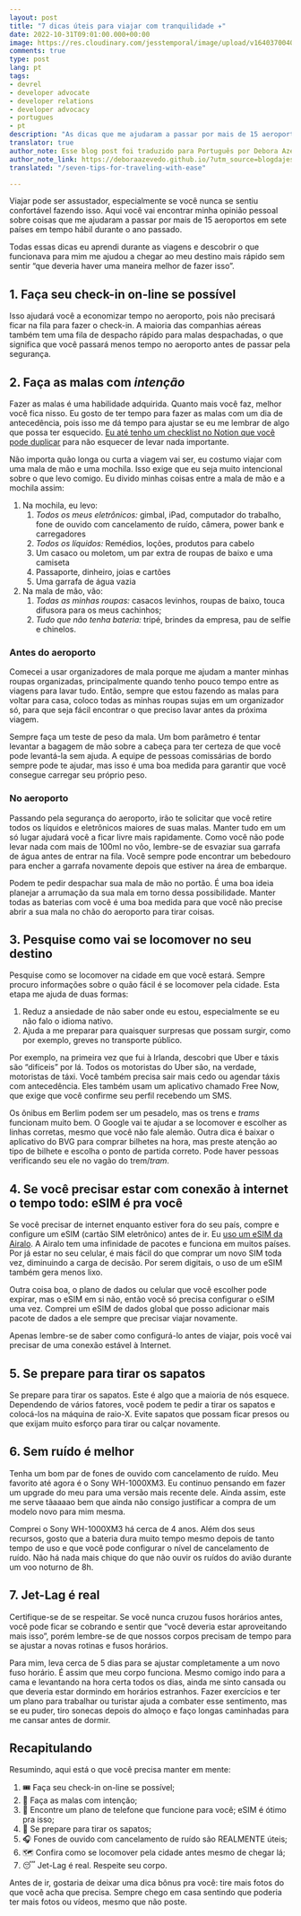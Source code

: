 ```yaml
---
layout: post
title: "7 dicas úteis para viajar com tranquilidade ✈️"
date: 2022-10-31T09:01:00.000+00:00
image: https://res.cloudinary.com/jesstemporal/image/upload/v1640370040/covers/variados_aanizj.png
comments: true
type: post
lang: pt
tags:
- devrel
- developer advocate
- developer relations
- developer advocacy
- portugues
- pt
description: "As dicas que me ajudaram a passar por mais de 15 aeroportos rapidamente durante o último ano"
translator: true
author_note: Esse blog post foi traduzido para Português por Debora Azevedo.
author_note_link: https://deboraazevedo.github.io/?utm_source=blogdajess
translated: "/seven-tips-for-traveling-with-ease"

---
```

Viajar pode ser assustador, especialmente se você nunca se sentiu confortável fazendo isso. Aqui você vai encontrar minha opinião pessoal sobre coisas que me ajudaram a passar por mais de 15 aeroportos em sete países em tempo hábil durante o ano passado.

Todas essas dicas eu aprendi durante as viagens e descobrir o que funcionava para mim me ajudou a chegar ao meu destino mais rápido sem sentir “que deveria haver uma maneira melhor de fazer isso”.
 
## 1. Faça seu check-in on-line se possível 

Isso ajudará você a economizar tempo no aeroporto, pois não precisará ficar na fila para fazer o check-in. A maioria das companhias aéreas também tem uma fila de despacho rápido para malas despachadas, o que significa que você passará menos tempo no aeroporto antes de passar pela segurança.

## 2. Faça as malas com _intenção_

Fazer as malas é uma habilidade adquirida. Quanto mais você faz, melhor você fica nisso. Eu gosto de ter tempo para fazer as malas com um dia de antecedência, pois isso me dá tempo para ajustar se eu me lembrar de algo que possa ter esquecido. [Eu até tenho um checklist no Notion que você pode duplicar](https://rose-chicory-ed7.notion.site/Checklist-de-Viagem-Template-83cb93cbbf1042eba65e186157212018) para não esquecer de levar nada importante.

Não importa quão longa ou curta a viagem vai ser, eu costumo viajar com uma mala de mão e uma mochila. Isso exige que eu seja muito intencional sobre o que levo comigo. Eu divido minhas coisas entre a mala de mão e a mochila assim:

1. Na mochila, eu levo:
   1. *Todos os meus eletrônicos:* gimbal, iPad, computador do trabalho, fone de ouvido com cancelamento de ruído, câmera, power bank e carregadores
   2. *Todos os líquidos:* Remédios, loções, produtos para cabelo
   3. Um casaco ou moletom, um par extra de roupas de baixo e uma camiseta
   4. Passaporte, dinheiro, joias e cartões 
   5. Uma garrafa de água vazia
2. Na mala de mão, vão:
   1. *Todas as minhas roupas:* casacos levinhos, roupas de baixo, touca difusora para os meus cachinhos;
   2. *Tudo que não tenha bateria:* tripé, brindes da empresa, pau de selfie e chinelos.

### Antes do aeroporto

Comecei a usar organizadores de mala porque me ajudam a manter minhas roupas organizadas, principalmente quando tenho pouco tempo entre as viagens para lavar tudo. Então, sempre que estou fazendo as malas para voltar para casa, coloco todas as minhas roupas sujas em um organizador só, para que seja fácil encontrar o que preciso lavar antes da próxima viagem.

Sempre faça um teste de peso da mala. Um bom parâmetro é tentar levantar a bagagem de mão sobre a cabeça para ter certeza de que você pode levantá-la sem ajuda. A equipe de pessoas comissárias de bordo sempre pode te ajudar, mas isso é uma boa medida para garantir que você consegue carregar seu próprio peso.
 
### No aeroporto 

Passando pela segurança do aeroporto, irão te solicitar que você retire todos os líquidos e eletrônicos maiores de suas malas. Manter tudo em um só lugar ajudará você a ficar livre mais rapidamente. Como você não pode levar nada com mais de 100ml no vôo, lembre-se de esvaziar sua garrafa de água antes de entrar na fila. Você sempre pode encontrar um bebedouro para encher a garrafa novamente depois que estiver na área de embarque.

Podem te pedir despachar sua mala de mão no portão. É uma boa ideia planejar a arrumação da sua mala em torno dessa possibilidade. Manter todas as baterias com você é uma boa medida para que você não precise abrir a sua mala no chão do aeroporto para tirar coisas.


## 3. Pesquise como vai se locomover no seu destino

Pesquise como se locomover na cidade em que você estará. Sempre procuro informações sobre o quão fácil é se locomover pela cidade. Esta etapa me ajuda de duas formas:

1. Reduz a ansiedade de não saber onde eu estou, especialmente se eu não falo o idioma nativo. 
1. Ajuda a me preparar para quaisquer surpresas que possam surgir, como por exemplo, greves no transporte público.

Por exemplo, na primeira vez que fui à Irlanda, descobri que Uber e táxis são “difíceis” por lá. Todos os motoristas do Uber são, na verdade, motoristas de táxi. Você também precisa sair mais cedo ou agendar táxis com antecedência. Eles também usam um aplicativo chamado Free Now, que exige que você confirme seu perfil recebendo um SMS.

Os ônibus em Berlim podem ser um pesadelo, mas os trens e *trams* funcionam muito bem. O Google vai te ajudar a se locomover e escolher as linhas corretas, mesmo que você não fale alemão. Outra dica é baixar o aplicativo do BVG para comprar bilhetes na hora, mas preste atenção ao tipo de bilhete e escolha o ponto de partida correto. Pode haver pessoas verificando seu ele no vagão do trem/*tram*.

## 4. Se você precisar estar com conexão à internet o tempo todo: eSIM é pra você
 
Se você precisar de internet enquanto estiver fora do seu país, compre e configure um eSIM (cartão SIM eletrônico) antes de ir. Eu [uso um eSIM da Airalo](https://ref.airalo.com/a1bF). A Airalo tem uma infinidade de pacotes e funciona em muitos países. Por já estar no seu celular, é mais fácil do que comprar um novo SIM toda vez, diminuindo a carga de decisão. Por serem digitais, o uso de um eSIM também gera menos lixo.

Outra coisa boa, o plano de dados ou celular que você escolher pode expirar, mas o eSIM em si não, então você só precisa configurar o eSIM uma vez. Comprei um eSIM de dados global que posso adicionar mais pacote de dados a ele sempre que precisar viajar novamente.

Apenas lembre-se de saber como configurá-lo antes de viajar, pois você vai precisar de uma conexão estável à Internet.

## 5. Se prepare para tirar os sapatos

Se prepare para tirar os sapatos. Este é algo que a maioria de nós esquece. Dependendo de vários fatores, você podem te pedir a tirar os sapatos e colocá-los na máquina de raio-X. Evite sapatos que possam ficar presos ou que exijam muito esforço para tirar ou calçar novamente.

## 6. Sem ruído é melhor

Tenha um bom par de fones de ouvido com cancelamento de ruído. Meu favorito até agora é o Sony WH-1000XM3. Eu continuo pensando em fazer um upgrade do meu para uma versão mais recente dele. Ainda assim, este me serve tãaaaao bem que ainda não consigo justificar a compra de um modelo novo para mim mesma.
 
Comprei o Sony WH-1000XM3 há cerca de 4 anos. Além dos seus recursos, gosto que a bateria dura muito tempo mesmo depois de tanto tempo de uso e que você pode configurar o nível de cancelamento de ruído. Não há nada mais chique do que não ouvir os ruídos do avião durante um voo noturno de 8h.

## 7. Jet-Lag é real

Certifique-se de se respeitar. Se você nunca cruzou fusos horários antes, você pode ficar se cobrando e sentir que “você deveria estar aproveitando mais isso”, porém lembre-se de que nossos corpos precisam de tempo para se ajustar a novas rotinas e fusos horários.

Para mim, leva cerca de 5 dias para se ajustar completamente a um novo fuso horário. É assim que meu corpo funciona. Mesmo comigo indo para a cama e levantando na hora certa todos os dias, ainda me sinto cansada ou que deveria estar dormindo em horários estranhos. Fazer exercícios e ter um plano para trabalhar ou turistar ajuda a combater esse sentimento, mas se eu puder, tiro sonecas depois do almoço e faço longas caminhadas para me cansar antes de dormir.

## Recapitulando

Resumindo, aqui está o que você precisa manter em mente:

1. 🎟️ Faça seu check-in on-line se possível;
1. 🧳 Faça as malas com intenção;
1. 📱 Encontre um plano de telefone que funcione para você; eSIM é ótimo pra isso;
1. 👟 Se prepare para tirar os sapatos;
1. 🎧 Fones de ouvido com cancelamento de ruído são REALMENTE úteis;
1. 🗺️ Confira como se locomover pela cidade antes mesmo de chegar lá;
1. 😴 Jet-Lag é real. Respeite seu corpo.
 
Antes de ir, gostaria de deixar uma dica bônus pra você: tire mais fotos do que você acha que precisa. Sempre chego em casa sentindo que poderia ter mais fotos ou vídeos, mesmo que não poste.
